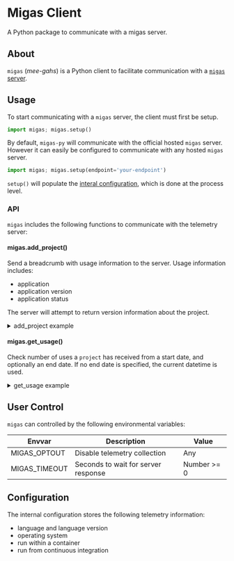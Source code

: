 # Migas Client

A Python package to communicate with a migas server.

## About

`migas` (*mee-gahs*) is a Python client to facilitate communication with a [`migas` server](https://github.com/mgxd/migas-server).


## Usage

To start communicating with a `migas` server, the client must first be setup.

```python
import migas; migas.setup()
```

By default, `migas-py` will communicate with the official hosted `migas` server.
However it can easily be configured to communicate with any hosted `migas` server.

```python
import migas; migas.setup(endpoint='your-endpoint')
```

`setup()` will populate the [interal configuration](#configuration), which is done at the process level.

### API

`migas` includes the following functions to communicate with the telemetry server:

#### migas.add_project()

Send a breadcrumb with usage information to the server.
Usage information includes:
 - application
 - application version
 - application status

The server will attempt to return version information about the project.

<details>
<summary>add_project example</summary>

```python
>>> add_project('mgxd/migas-py', '0.0.1')
{'bad_versions': [],
 'cached': True,
 'latest_version': '0.0.4',
 'message': '',
 'success': True}
```

</details>


#### migas.get_usage()

Check number of uses a `project` has received from a start date, and optionally an end date.
If no end date is specified, the current datetime is used.

<details>
<summary>get_usage example</summary>

```python
>>> get_usage('mgxd/migas-py', '2022-07-01')
{'hits': 7, 'message': '', 'unique': False}
```

</details>

## User Control

`migas` can controlled by the following environmental variables:

| Envvar | Description | Value |
| ---- | ---- | ---- |
| MIGAS_OPTOUT | Disable telemetry collection | Any |
| MIGAS_TIMEOUT | Seconds to wait for server response | Number >= 0 |


## Configuration

The internal configuration stores the following telemetry information:

- language and language version
- operating system
- run within a container
- run from continuous integration
